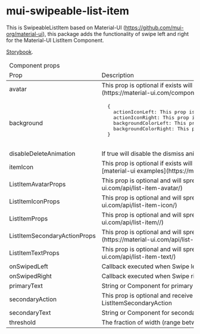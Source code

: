 # mui-swipeable-list-item
This is SwipeableListItem based on Material-UI (https://github.com/mui-org/material-ui), this package adds the functionality of swipe left and right for the Material-UI ListItem Component.

[Storybook](https://VagnerNico.github.io/mui-swipeable-list-item/).

<table>
  <thead>
    <tr>
      <td colspan="3">Component props</td>
    </tr>
    <tr>
      <td>Prop</td>
      <td>Description</td>
      <td>Default</td>
    </tr>
  </thead>
  <tbody>
    <tr>
      <td>avatar</td>
      <td>This prop is optional if exists will render the ListItemAvatar following the [material-ui examples](https://material-ui.com/components/lists/)</td>
      <td>undefined</td>
    <tr>
      <td>background</td>
      <td>
        <pre lang="javascript">
  {
    actionIconLeft: This prop is required and will define the Icon showed when swipe left,
    actionIconRight: This prop is required and will define the Icon showed when swipe right,
    backgroundColorLeft: This prop is required and will define the color when swipe left,
    backgroundColorRight: This prop is required and will define the color when swipe right,
  }
        </pre>
      </td>
      <td>Prop required</td>
    </tr>
    <tr>
      <td>disableDeleteAnimation</td>
      <td>If true will disable the dismiss animation</td>
      <td>false</td>
    </tr>
    <tr>
      <td>itemIcon</td>
      <td>This prop is optional if exists will render the ListItemIcon before the ListItemText following the [material-ui examples](https://material-ui.com/components/lists/)</td>
      <td>undefined</td>
    </tr>
    <tr>
      <td>ListItemAvatarProps</td>
      <td>This prop is optional and will spread all props from [ListItemAvatar API](https://material-ui.com/api/list-item-avatar/)</td>
      <td>undefined</td>
    </tr>
    <tr>
      <td>ListItemIconProps</td>
      <td>This prop is optional and will spread all props from [ListItemIcon API](https://material-ui.com/api/list-item-icon/)</td>
      <td>undefined</td>
    </tr>
    <tr>
      <td>ListItemProps</td>
      <td>This prop is optional and will spread all props from [ListItem API](https://material-ui.com/api/list-item//)</td>
      <td>undefined</td>
    </tr>
    <tr>
      <td>ListItemSecondaryActionProps</td>
      <td>This prop is optional and will spread all props from [ListItemSecondaryAction API](https://material-ui.com/api/list-item-secondary-action/)</td>
      <td>undefined</td>
    </tr>
    <tr>
      <td>ListItemTextProps</td>
      <td>This prop is optional and will spread all props from [ListItemText API](https://material-ui.com/api/list-item-text/)</td>
      <td>undefined</td>
    </tr>
    <tr>
      <td>onSwipedLeft</td>
      <td>Callback executed when Swipe left</td>
      <td>undefined</td>
    </tr>
    <tr>
      <td>onSwipedRight</td>
      <td>Callback executed when Swipe right</td>
      <td>undefined</td>
    </tr>
    <tr>
      <td>primaryText</td>
      <td>String or Component for primary prop from ListItemText</td>
      <td>undefined</td>
    </tr>
    <tr>
      <td>secondaryAction</td>
      <td>This prop is optional and receive a Component to be rendered inside the ListItemSecondaryAction</td>
      <td>undefined</td>
    </tr>
    <tr>
      <td>secondaryText</td>
      <td>String or Component for secondary prop from ListItemText</td>
      <td>undefined</td>
    </tr>
    <tr>
      <td>threshold</td>
      <td>The fraction of width (range between 0 - 1) needed to execute the action callback</td>
      <td>0.3</td>
    </tr>
  </tbody>
</table>
